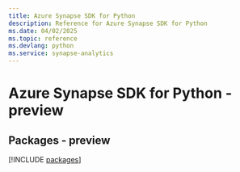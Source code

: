 ```yaml
---
title: Azure Synapse SDK for Python
description: Reference for Azure Synapse SDK for Python
ms.date: 04/02/2025
ms.topic: reference
ms.devlang: python
ms.service: synapse-analytics
---
```

# Azure Synapse SDK for Python - preview
## Packages - preview
[!INCLUDE [packages](synapse-index.md)]